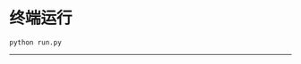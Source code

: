 # 终端运行

```shell
python run.py
```
****************************************************************************************************************************************************************************************************************************************************************************************************************************************************************************************************************************************************************************************************************************************************************************************************************************************************************************************************************************************************